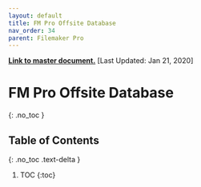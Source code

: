 ```yaml
---
layout: default
title: FM Pro Offsite Database
nav_order: 34
parent: Filemaker Pro
---
```


**[Link to master document.](https://docs.google.com/document/d/14t3nEomt_Gcbrnlta6Dzi9DDbFLZg0KjOq-Gj014sbw/edit?usp=sharing)** [Last Updated: Jan 21, 2020]

# FM Pro Offsite Database
{: .no_toc }

## Table of Contents
{: .no_toc .text-delta }

1. TOC
{:toc}






